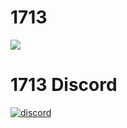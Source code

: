 # 1713
<kbd>
 <img src="https://i.imgur.com/r8ubPZR.png">
</kbd>


# 1713 Discord
[![discord](https://discordapp.com/api/guilds/468979034571931648/widget.png)](https://discord.gg/hBEtg4x)
